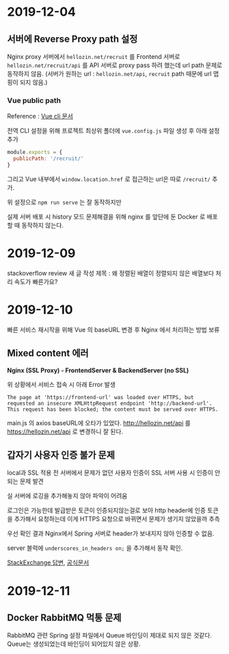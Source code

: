 # 2019-12-04

## 서버에 Reverse Proxy path 설정

Nginx proxy 서버에서 `hellozin.net/recruit` 를 Frontend 서버로 `hellozin.net/recruit/api` 를 API 서버로 proxy pass 하려 했는데 url path 문제로 동작하지 않음. (서버가 원하는 url : `hellozin.net/api`, `recruit` path 때문에 url 맵핑이 되지 않음.)

### Vue public path

Reference : [Vue cli 문서](https://cli.vuejs.org/config/#global-cli-config)

전역 CLI 설정을 위해 프로젝트 최상위 폴더에 `vue.config.js` 파일 생성 후 아래 설정 추가

```js
module.exports = {
  publicPath: '/recruit/'
}
```

그리고 Vue 내부에서 `window.location.href` 로 접근하는 url은 따로 `/recruit/` 추가.

위 설정으로 `npm run serve` 는 잘 동작하지만

실제 서버 배포 시 history 모드 문제해결을 위해 nginx 를 앞단에 둔 Docker 로 배포할 때 동작하지 않는다.

# 2019-12-09

stackoverflow review 새 글 작성
제목 : 왜 정렬된 배열이 정렬되지 않은 배열보다 처리 속도가 빠른가요?

# 2019-12-10

빠른 서비스 재시작을 위해 Vue 의 baseURL 변경 후 Nginx 에서 처리하는 방법 보류


## Mixed content 에러

**Nginx (SSL Proxy) - FrontendServer & BackendServer (no SSL)**

위 상황에서 서비스 접속 시 아래 Error 발생

```
The page at 'https://frontend-url' was loaded over HTTPS, but requested an insecure XMLHttpRequest endpoint 'http://backend-url'.
This request has been blocked; the content must be served over HTTPS.
```

main.js 의 axios baseURL에 오타가 있었다. http://hellozin.net/api 를 https://hellozin.net/api 로 변경하니 잘 된다.

## 갑자기 사용자 인증 불가 문제

local과 SSL 적용 전 서버에서 문제가 없던 사용자 인증이 SSL 서버 사용 시 인증이 안되는 문제 발견

실 서버에 로깅을 추가해놓지 않아 파악이 어려움

로그인은 가능한데 발급받은 토큰이 인증되지않는걸로 보아 http header에 인증 토큰을 추가해서 요청하는데 이게 HTTPS 요청으로 바뀌면서 문제가 생기지 않았을까 추측

우선 확인 결과 Nginx에서 Spring 서버로 header가 보내지지 않아 인증할 수 없음.

server 블럭에 `underscores_in_headers on;` 을 추가해서 동작 확인.

[StackExchange 답변](https://serverfault.com/a/297939), [공식문서](http://nginx.org/en/docs/http/ngx_http_core_module.html#underscores_in_headers)

# 2019-12-11

## Docker RabbitMQ 먹통 문제

RabbitMQ 관련 Spring 설정 파일에서 Queue 바인딩이 제대로 되지 않은 것같다. Queue는 생성되었는데 바인딩이 되어있지 않은 상황.